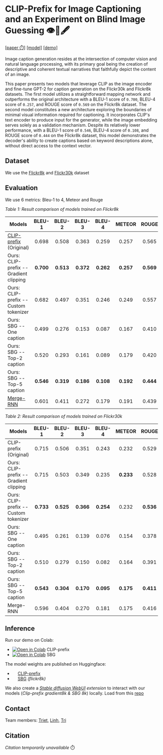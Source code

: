 # CLIP-Prefix for Image Captioning and an Experiment on Blind Image Guessing 👁️📜🖋️
[\[paper ⏱️\]]() [\[model\]](https://huggingface.co/Anshler/selective-blind-guessing) [\[demo\]](https://colab.research.google.com/drive/19zLqmFVkE5kxbHJbyY62ZxJqjg6EcMGX?usp=sharing)

Image caption generation resides at the intersection of computer vision and natural language processing, with its primary goal being the creation of descriptive and coherent textual narratives that faithfully depict the content of an image. 

This paper presents two models that leverage CLIP as the image encoder and fine-tune GPT-2 for caption generation on the Flickr30k and Flickr8k datasets. The first model utilizes a straightforward mapping network and outperforms the original architecture with a BLEU-1 score of ```0.700```, BLEU-4 score of ```0.257```, and ROUGE score of ```0.569``` on the Flickr8k dataset. The second model constitutes a new architecture exploring the boundaries of minimal visual information required for captioning. It incorporates CLIP's text encoder to produce input for the generator, while the image embedding serves solely as a validation mechanism. Despite its relatively lower performance, with a BLEU-1 score of ```0.546```, BLEU-4 score of ```0.108```, and ROUGE score of ```0.444``` on the Flickr8k dataset, this model demonstrates the decoder's ability to create captions based on keyword descriptions alone, without direct access to the context vector.

## Dataset

We use the [Flickr8k](https://www.kaggle.com/datasets/adityajn105/flickr8k) and [Flickr30k](https://www.kaggle.com/datasets/eeshawn/flickr30k) dataset

## Evaluation

We use 6 metrics: Bleu-1 to 4, Meteor and Rouge

<!-- GitHub Markdown with LaTeX table -->
*Table 1: Result comparison of models trained on Flickr8k*
<table>
  <thead>
    <tr>
      <th style="text-align:center;">Models</th>
      <th style="text-align:center;">BLEU-1</th>
      <th style="text-align:center;">BLEU-2</th>
      <th style="text-align:center;">BLEU-3</th>
      <th style="text-align:center;">BLEU-4</th>
      <th style="text-align:center;">METEOR</th>
      <th style="text-align:center;">ROUGE</th>
    </tr>
  </thead>
  <tbody>
    <tr>
      <td style="text-align:left;"><a href="https://github.com/rmokady/CLIP_prefix_caption">CLIP-prefix</a> (Original)</td>
      <td style="text-align:center;">0.698</td>
      <td style="text-align:center;">0.508</td>
      <td style="text-align:center;">0.363</td>
      <td style="text-align:center;">0.259</td>
      <td style="text-align:center;">0.257</td>
      <td style="text-align:center;">0.565</td>
    </tr>
    <tr>
      <td style="text-align:left;">Ours: CLIP-prefix -- Gradient clipping</td>
      <td style="text-align:center;"><strong>0.700</strong></td>
      <td style="text-align:center;"><strong>0.513</strong></td>
      <td style="text-align:center;"><strong>0.372</strong></td>
      <td style="text-align:center;"><strong>0.262</strong></td>
      <td style="text-align:center;"><strong>0.257</strong></td>
      <td style="text-align:center;"><strong>0.569</strong></td>
    </tr>
    <tr>
      <td style="text-align:left;">Ours: CLIP-prefix -- Custom tokenizer</td>
      <td style="text-align:center;">0.682</td>
      <td style="text-align:center;">0.497</td>
      <td style="text-align:center;">0.351</td>
      <td style="text-align:center;">0.246</td>
      <td style="text-align:center;">0.249</td>
      <td style="text-align:center;">0.557</td>
    </tr>
    <tr>
      <td style="text-align:left;">Ours: SBG -- One caption</td>
      <td style="text-align:center;">0.499</td>
      <td style="text-align:center;">0.276</td>
      <td style="text-align:center;">0.153</td>
      <td style="text-align:center;">0.087</td>
      <td style="text-align:center;">0.167</td>
      <td style="text-align:center;">0.410</td>
    </tr>
    <tr>
      <td style="text-align:left;">Ours: SBG -- Top-2 caption</td>
      <td style="text-align:center;">0.520</td>
      <td style="text-align:center;">0.293</td>
      <td style="text-align:center;">0.161</td>
      <td style="text-align:center;">0.089</td>
      <td style="text-align:center;">0.179</td>
      <td style="text-align:center;">0.420</td>
    </tr>
    <tr>
      <td style="text-align:left;">Ours: SBG -- Top-5 caption</td>
      <td style="text-align:center;"><strong>0.546</strong></td>
      <td style="text-align:center;"><strong>0.319</strong></td>
      <td style="text-align:center;"><strong>0.186</strong></td>
      <td style="text-align:center;"><strong>0.108</strong></td>
      <td style="text-align:center;"><strong>0.192</strong></td>
      <td style="text-align:center;"><strong>0.444</strong></td>
    </tr>
    <tr>
      <td style="text-align:left;"><a href="https://github.com/mtanti/rnn-role">Merge-RNN</a></td>
      <td style="text-align:center;">0.601</td>
      <td style="text-align:center;">0.411</td>
      <td style="text-align:center;">0.272</td>
      <td style="text-align:center;">0.179</td>
      <td style="text-align:center;">0.191</td>
      <td style="text-align:center;">0.439</td>
    </tr>
  </tbody>
</table>

<!-- GitHub Markdown with converted LaTeX table -->
*Table 2: Result comparison of models trained on Flickr30k*
<table>
  <thead>
    <tr>
      <th style="text-align:center;">Models</th>
      <th style="text-align:center;">BLEU-1</th>
      <th style="text-align:center;">BLEU-2</th>
      <th style="text-align:center;">BLEU-3</th>
      <th style="text-align:center;">BLEU-4</th>
      <th style="text-align:center;">METEOR</th>
      <th style="text-align:center;">ROUGE</th>
    </tr>
  </thead>
  <tbody>
    <tr>
      <td style="text-align:left;">CLIP-prefix (Original)</td>
      <td style="text-align:center;">0.715</td>
      <td style="text-align:center;">0.506</td>
      <td style="text-align:center;">0.351</td>
      <td style="text-align:center;">0.243</td>
      <td style="text-align:center;">0.232</td>
      <td style="text-align:center;">0.529</td>
    </tr>
    <tr>
      <td style="text-align:left;">Ours: CLIP-prefix -- Gradient clipping</td>
      <td style="text-align:center;">0.715</td>
      <td style="text-align:center;">0.503</td>
      <td style="text-align:center;">0.349</td>
      <td style="text-align:center;">0.235</td>
      <td style="text-align:center;"><strong>0.233</strong></td>
      <td style="text-align:center;">0.528</td>
    </tr>
    <tr>
      <td style="text-align:left;">Ours: CLIP-prefix -- Custom tokenizer</td>
      <td style="text-align:center;"><strong>0.733</strong></td>
      <td style="text-align:center;"><strong>0.525</strong></td>
      <td style="text-align:center;"><strong>0.366</strong></td>
      <td style="text-align:center;"><strong>0.254</strong></td>
      <td style="text-align:center;">0.232</td>
      <td style="text-align:center;"><strong>0.536</strong></td>
    </tr>
    <tr>
      <td style="text-align:left;">Ours: SBG -- One caption</td>
      <td style="text-align:center;">0.495</td>
      <td style="text-align:center;">0.261</td>
      <td style="text-align:center;">0.139</td>
      <td style="text-align:center;">0.076</td>
      <td style="text-align:center;">0.154</td>
      <td style="text-align:center;">0.378</td>
    </tr>
    <tr>
      <td style="text-align:left;">Ours: SBG -- Top-2 caption</td>
      <td style="text-align:center;">0.510</td>
      <td style="text-align:center;">0.279</td>
      <td style="text-align:center;">0.150</td>
      <td style="text-align:center;">0.082</td>
      <td style="text-align:center;">0.164</td>
      <td style="text-align:center;">0.391</td>
    </tr>
    <tr>
      <td style="text-align:left;">Ours: SBG -- Top-5 caption</td>
      <td style="text-align:center;"><strong>0.543</strong></td>
      <td style="text-align:center;"><strong>0.304</strong></td>
      <td style="text-align:center;"><strong>0.170</strong></td>
      <td style="text-align:center;"><strong>0.095</strong></td>
      <td style="text-align:center;"><strong>0.175</strong></td>
      <td style="text-align:center;"><strong>0.411</strong></td>
    </tr>
    <tr>
      <td style="text-align:left;">Merge-RNN</td>
      <td style="text-align:center;">0.596</td>
      <td style="text-align:center;">0.404</td>
      <td style="text-align:center;">0.270</td>
      <td style="text-align:center;">0.181</td>
      <td style="text-align:center;">0.175</td>
      <td style="text-align:center;">0.416</td>
    </tr>
  </tbody>
</table>

## Inference

Run our demo on Colab:
* [![Open in Colab](https://colab.research.google.com/assets/colab-badge.svg)](https://colab.research.google.com/drive/1l7yHUMrhL_6JF_2_VQcvjHltLCEKy5ZH?usp=sharing) CLIP-prefix
* [![Open in Colab](https://colab.research.google.com/assets/colab-badge.svg)](https://colab.research.google.com/drive/19zLqmFVkE5kxbHJbyY62ZxJqjg6EcMGX?usp=sharing) SBG

The model weights are published on Huggingface:
* <a> <img src="https://workable-application-form.s3.amazonaws.com/advanced/production/61557f91d9510741dc62e7f8/c3635b59-a3d2-444a-b636-a9d0061dcdde" style="height: 1em;"></a> [CLIP-prefix](https://huggingface.co/Anshler/clip-prefix)
* <a> <img src="https://workable-application-form.s3.amazonaws.com/advanced/production/61557f91d9510741dc62e7f8/c3635b59-a3d2-444a-b636-a9d0061dcdde" style="height: 1em;"></a> [SBG](https://huggingface.co/Anshler/selective-blind-guessing) _(flickr8k)_

We also create a _[Stable diffusion WebUI](https://github.com/AUTOMATIC1111/stable-diffusion-webui) extension_ to interact with our models (_Clip-prefix gradient8k & SBG 8k_) locally. Load from this [repo](https://github.com/Anshler/ICG_sd_extension)

## Contact
Team members: [Triet](https://www.facebook.com/anshler), [Linh](https://www.facebook.com/ngnd.linh), [Tri](https://www.facebook.com/thantri222)
## Citation

_Citation temporarily unavailable_ ⏱️
